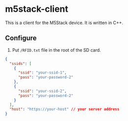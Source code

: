 # m5stack-client

This is a client for the M5Stack device. It is written in C++.

## Configure

1. Put `/RFID.txt` file in the root of the SD card.

```json
{
  "ssids": [
    {
      "ssid": "your-ssid-1",
      "pass": "your-password-2"
    },
    {
      "ssid": "your-ssid-2",
      "pass": "your-password-2"
    }
  ],
  "host": "https://your-host" // your server address
}
```